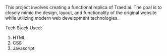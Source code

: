 This project involves creating a functional replica of Traed.ai. The goal is to closely mimic the design, layout, and functionality of the original website while utilizing modern web development technologies.

Tech Stack Used:-
1) HTML
2) CSS
3) Javascript

